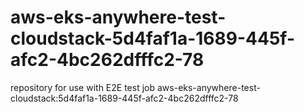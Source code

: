 # aws-eks-anywhere-test-cloudstack-5d4faf1a-1689-445f-afc2-4bc262dfffc2-78
repository for use with E2E test job aws-eks-anywhere-test-cloudstack:5d4faf1a-1689-445f-afc2-4bc262dfffc2-78

